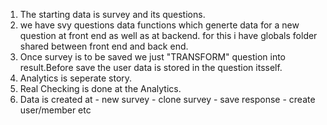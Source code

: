
1. The starting data is survey and its questions.
2. we have svy questions data functions which generte data for a new question at front end as well as at backend. for this i have globals folder shared between front end and back end.
3. Once survey is to be saved we just "TRANSFORM" question into result.Before save the user data is stored in the question itsself.
4. Analytics is seperate story.
5. Real Checking is done at the Analytics. 
6. Data is created at
        - new survey
        - clone survey
        - save response
        - create user/member etc